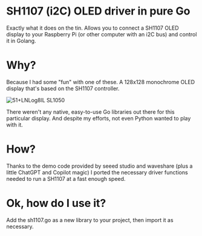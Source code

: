 # SH1107 (i2C) OLED driver in pure Go
Exactly what it does on the tin. Allows you to connect a SH1107 OLED display to your Raspberry Pi (or other computer with an i2C bus) and control it in Golang.

# Why?
Because I had some "fun" with one of these. A 128x128 monochrome OLED display that's based on the SH1107 controller.

![51+LNLog8lL _SL1050_](https://github.com/user-attachments/assets/9b732c68-0b71-4f68-a82c-126e13a7239c)

There weren't any native, easy-to-use Go libraries out there for this particular display. And despite my efforts, not even Python wanted to play with it.

# How?
Thanks to the demo code provided by seeed studio and waveshare (plus a little ChatGPT and Copilot magic) I ported the necessary driver functions needed to
run a SH1107 at a fast enough speed.

# Ok, how do I use it?
Add the sh1107.go as a new library to your project, then import it as necessary.
